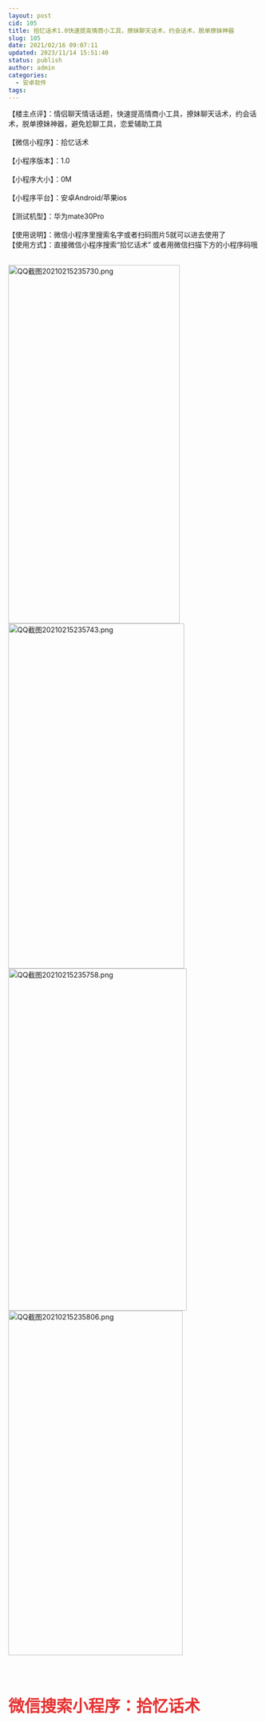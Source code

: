 ```yaml
---
layout: post
cid: 105
title: 拾忆话术1.0快速提高情商小工具，撩妹聊天话术，约会话术，脱单撩妹神器
slug: 105
date: 2021/02/16 09:07:11
updated: 2023/11/14 15:51:40
status: publish
author: admin
categories: 
  - 安卓软件
tags: 
---
```



<div alt="潮男心博客 www.cnx0.com">
	【楼主点评】：情侣聊天情话话题，快速提高情商小工具，撩妹聊天话术，约会话术，脱单撩妹神器，避免尬聊工具，恋爱辅助工具<br />
<br />
【微信小程序】：拾忆话术<br />
<br />
【小程序版本】：1.0<br />
<br />
【小程序大小】：0M<br />
<br />
【小程序平台】：安卓Android/苹果ios<br />
<br />
【测试机型】：华为mate30Pro<br />
<br />
【使用说明】：微信小程序里搜索名字或者扫码图片5就可以进去使用了<br />
【使用方式】：直接微信小程序搜索“拾忆话术” 或者用微信扫描下方的小程序码哦<br />
<br />
	<p>
		<a target="_blank" href="https://www.dbg188.com/content/uploadfile/202102/8b371613404794.png" id="ematt:23490"><img src="https://www.dbg188.com/content/uploadfile/202102/8b371613404794.png" title="点击查看原图" alt="QQ截图20210215235730.png" border="0" width="343" height="717" /></a><a target="_blank" href="https://www.dbg188.com/content/uploadfile/202102/bfd41613404795.png" id="ematt:23492"><img src="https://www.dbg188.com/content/uploadfile/202102/bfd41613404795.png" title="点击查看原图" alt="QQ截图20210215235743.png" border="0" width="352" height="690" /></a><a target="_blank" href="https://www.dbg188.com/content/uploadfile/202102/3e331613404796.png" id="ematt:23494"><img src="https://www.dbg188.com/content/uploadfile/202102/3e331613404796.png" title="点击查看原图" alt="QQ截图20210215235758.png" border="0" width="357" height="684" /></a><a target="_blank" href="https://www.dbg188.com/content/uploadfile/202102/24431613404796.png" id="ematt:23496"><img src="https://www.dbg188.com/content/uploadfile/202102/24431613404796.png" title="点击查看原图" alt="QQ截图20210215235806.png" border="0" width="349" height="689" /></a> 
	</p>
	<p>
		<br />
	</p>
	<p>
		<br />
	</p>
<span style="color:#E53333;font-size:32px;"><strong>微信搜索小程序：拾忆话术</strong></span><br />
	<div style="white-space:nowrap;">
		<br />
	</div>
</div>